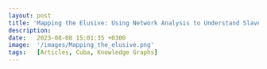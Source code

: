 ```yaml
---
layout: post
title: 'Mapping the Elusive: Using Network Analysis to Understand Slavery, Debt Relations, and the Emergence of a Free Population in 18th-Century Colonial Havana'
description: 
date:   2023-08-08 15:01:35 +0300
image:  '/images/Mapping_the_elusive.png'
tags:   [Articles, Cuba, Knowledge Graphs]
---
```


